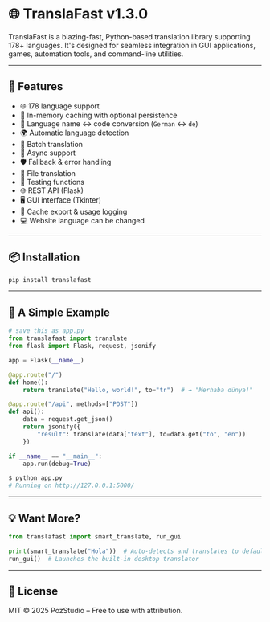 # 🌐 TranslaFast v1.3.0

TranslaFast is a blazing-fast, Python-based translation library supporting 178+ languages. It's designed for seamless integration in GUI applications, games, automation tools, and command-line utilities.

---

## 🚀 Features

- 🌐 178 language support  
- 🔁 In-memory caching with optional persistence  
- 🧠 Language name ↔ code conversion (`German` ↔ `de`)  
- 🌍 Automatic language detection  
- 🧩 Batch translation  
- 🧵 Async support  
- 🛡️ Fallback & error handling  
- 📁 File translation  
- 🧪 Testing functions  
- 🌐 REST API (Flask)  
- 🖥️ GUI interface (Tkinter)  
- 💾 Cache export & usage logging  
- 💻 Website language can be changed

---

## 📦 Installation

```bash
pip install translafast
```

---

## 🧪 A Simple Example

```python
# save this as app.py
from translafast import translate
from flask import Flask, request, jsonify

app = Flask(__name__)

@app.route("/")
def home():
    return translate("Hello, world!", to="tr")  # → "Merhaba dünya!"

@app.route("/api", methods=["POST"])
def api():
    data = request.get_json()
    return jsonify({
        "result": translate(data["text"], to=data.get("to", "en"))
    })

if __name__ == "__main__":
    app.run(debug=True)
```

```bash
$ python app.py
# Running on http://127.0.0.1:5000/
```

---

## 💡 Want More?

```python
from translafast import smart_translate, run_gui

print(smart_translate("Hola"))  # Auto-detects and translates to default language
run_gui()  # Launches the built-in desktop translator
```

---

## 📘 License

MIT © 2025 PozStudio – Free to use with attribution.